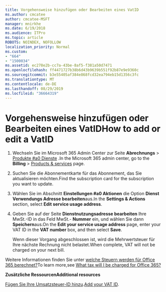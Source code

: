```yaml
---
title: Vorgehensweise hinzufügen oder Bearbeiten eines VatID
ms.author: cmcatee
author: cmcatee-MSFT
manager: mnirkhe
ms.date: 6/19/2018
ms.audience: ITPro
ms.topic: article
ROBOTS: NOINDEX, NOFOLLOW
localization_priority: Normal
ms.custom:
- "664"
- "1500034"
ms.assetid: ec278e2b-cc7a-43be-8af5-f381a50d7471
ms.openlocfilehash: ff4471727b38b6d43b9639b551f92b87e9e9360c
ms.sourcegitcommit: b3e55405af384e868fcd32ea794eb15d1356c3fc
ms.translationtype: MT
ms.contentlocale: de-DE
ms.lasthandoff: 08/29/2019
ms.locfileid: "36664319"
---
```

# <a name="how-to-add-or-edit-a-vatid"></a><span data-ttu-id="cedaf-102">Vorgehensweise hinzufügen oder Bearbeiten eines VatID</span><span class="sxs-lookup"><span data-stu-id="cedaf-102">How to add or edit a VatID</span></span>

1. <span data-ttu-id="cedaf-103">Wechseln Sie im Microsoft 365 Admin Center zur Seite **Abrechnungs** \> [Produkte #a0 Dienste](https://go.microsoft.com/fwlink/p/?linkid=842054) .</span><span class="sxs-lookup"><span data-stu-id="cedaf-103">In the Microsoft 365 admin center, go to the **Billing** \> [Products & services](https://go.microsoft.com/fwlink/p/?linkid=842054) page.</span></span>

2. <span data-ttu-id="cedaf-104">Suchen Sie die Abonnementkarte für das Abonnement, das Sie aktualisieren möchten.</span><span class="sxs-lookup"><span data-stu-id="cedaf-104">Find the subscription card for the subscription you want to update.</span></span>

3. <span data-ttu-id="cedaf-105">Wählen Sie im Abschnitt **Einstellungen #a0 Aktionen** die Option **Dienst Verwendungs Adresse bearbeiten**aus.</span><span class="sxs-lookup"><span data-stu-id="cedaf-105">In the **Settings & Actions** section, select **Edit service usage address**.</span></span>

4. <span data-ttu-id="cedaf-106">Geben Sie auf der Seite **Dienstnutzungsadresse bearbeiten** Ihre MwSt.-ID in das Feld MwSt.- **Nummer** ein, und wählen Sie dann **Speichern**aus.</span><span class="sxs-lookup"><span data-stu-id="cedaf-106">On the **Edit your service usage address** page, enter your VAT ID in the **VAT number** box, and then select **Save**.</span></span>

    <span data-ttu-id="cedaf-107">Wenn dieser Vorgang abgeschlossen ist, wird die Mehrwertsteuer für Ihre nächste Rechnung nicht belastet.</span><span class="sxs-lookup"><span data-stu-id="cedaf-107">When complete, VAT will not be charged on your next bill.</span></span>

<span data-ttu-id="cedaf-108">Weitere Informationen finden Sie unter [welche Steuern werden für Office 365 berechnet?](https://docs.microsoft.com/office365/admin/subscriptions-and-billing/what-tax-will-i-be-charged)</span><span class="sxs-lookup"><span data-stu-id="cedaf-108">To learn more,see [What tax will I be charged for Office 365?](https://docs.microsoft.com/office365/admin/subscriptions-and-billing/what-tax-will-i-be-charged)</span></span>

<span data-ttu-id="cedaf-109">**Zusätzliche Ressourcen**</span><span class="sxs-lookup"><span data-stu-id="cedaf-109">**Additional resources**</span></span>

<span data-ttu-id="cedaf-110">[Fügen Sie Ihre Umsatzsteuer-ID hinzu](https://docs.microsoft.com/office365/admin/subscriptions-and-billing/what-tax-will-i-be-charged?view=o365-worldwide#add-your-vat-id-eu-countries-only).</span><span class="sxs-lookup"><span data-stu-id="cedaf-110">[Add your VAT ID](https://docs.microsoft.com/office365/admin/subscriptions-and-billing/what-tax-will-i-be-charged?view=o365-worldwide#add-your-vat-id-eu-countries-only).</span></span>
